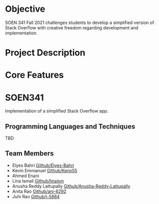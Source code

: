 # Objective
SOEN 341 Fall 2021 challenges students to develop a simplified version of Stack Overflow with creative freedom regarding development and implementation.

# Project Description

# Core Features


# SOEN341
Implementation of a simplified Stack Overflow app. 

## Programming Languages and Techniques 
TBD

## Team Members 
* Elyes Bahri [Github/Elyes-Bahri](https://github.com/elyes-bahri)
* Kevin Emmanuel [Github/Kenn55](https://github.com/kenn55)
* Ahmed Enani 
* Lina Ismail [Github/linaism](https://github.com/linaism)
* Anusha Reddy Lattupally [Github/Anusha-Reddy-Lattupally](https://github.com/Anusha-Reddy-Lattupally)
* Anita Rao [Github/ani-6292](https://github.com/ani-6292)
* Juhi Rao [Github/j-5884](https://github.com/j-5844)
